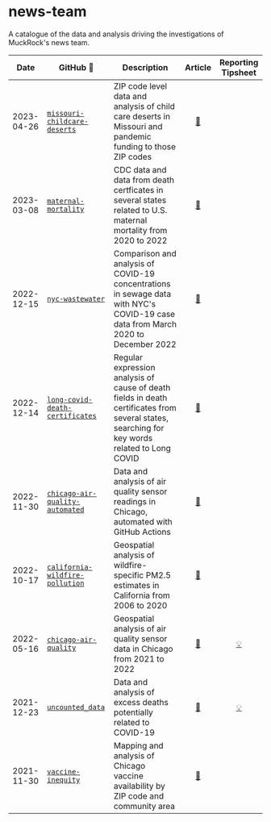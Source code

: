 # news-team
A catalogue of the data and analysis driving the investigations of MuckRock's news team. 


|Date|GitHub :link: |Description|Article |Reporting Tipsheet
|----|-----------|--|:-----:|:------:|
2023-04-26 | [`missouri-childcare-deserts`](https://github.com/MuckRock/missouri-childcare-deserts) | ZIP code level data and analysis of child care deserts in Missouri and pandemic funding to those ZIP codes |[:newspaper:](https://www.muckrock.com/news/archives/2023/apr/26/disappearing-daycare-missouri-data/)| |
2023-03-08 | [`maternal-mortality`](https://github.com/MuckRock/maternal-mortality) |CDC data and data from death certficates in several states related to U.S. maternal mortality from 2020 to 2022|[:newspaper:](https://www.muckrock.com/news/archives/2023/mar/08/maternal-mortality-data-release/) | |
2022-12-15  | [`nyc-wastewater`](https://github.com/MuckRock/nyc-wastewater) | Comparison and analysis of COVID-19 concentrations in sewage data with NYC's COVID-19 case data from March 2020 to December 2022 | [:newspaper:](https://www.muckrock.com/news/archives/2022/dec/15/wastewater-new-york-city-covid-surveillance/)||
2022-12-14 | [`long-covid-death-certificates`](https://github.com/MuckRock/long-covid-death-certificates) | Regular expression analysis of cause of death fields in death certificates from several states, searching for key words related to Long COVID | [:newspaper:](https://www.muckrock.com/news/archives/2022/dec/14/long-covid-cdc-muckrock-analysis/)||
2022-11-30 | [`chicago-air-quality-automated`](https://github.com/MuckRock/chicago-air-quality-automated) | Data and analysis of air quality sensor readings in Chicago, automated with GitHub Actions | [:newspaper:](https://www.muckrock.com/news/archives/2022/nov/30/chicago-air-pollution-data-release/)||
2022-10-17 | [`california-wildfire-pollution`](https://github.com/MuckRock/california-wildfire-pollution)| Geospatial analysis of wildfire-specific PM2.5 estimates in California from 2006 to 2020 | [:newspaper:](https://www.muckrock.com/news/archives/2022/oct/17/wildfire-california-particulate-matter-health/)||
2022-05-16 | [`chicago-air-quality`](https://github.com/MuckRock/chicago-air-quality) | Geospatial analysis of air quality sensor data in Chicago from 2021 to 2022 | [:newspaper:](https://www.muckrock.com/news/archives/2022/may/16/chicagos-air-pollution-hotspots/)| [:bulb:](https://www.muckrock.com/news/archives/2022/may/16/how-we-analyzed-chicago-air-pollution-hotspots/)| 
2021-12-23 | [`uncounted_data`](https://github.com/MuckRock/uncounted_data) | Data and analysis of excess deaths potentially related to COVID-19 |[:newspaper:](https://www.muckrock.com/news/archives/2021/dec/23/uncounted-the-hidden-death-toll-of-the-pandemic/)|[:bulb:](https://www.muckrock.com/news/archives/2022/jan/06/how-to-use-uncounted-cdc-data/)|
2021-11-30 | [`vaccine-inequity`](https://github.com/MuckRock/chicago-vaccine-inequity) | Mapping and analysis of Chicago vaccine availability by ZIP code and community area |[:newspaper:](https://www.muckrock.com/news/archives/2021/nov/30/vaccine-disparities-led-unnecessary-deaths-chicago/)||
